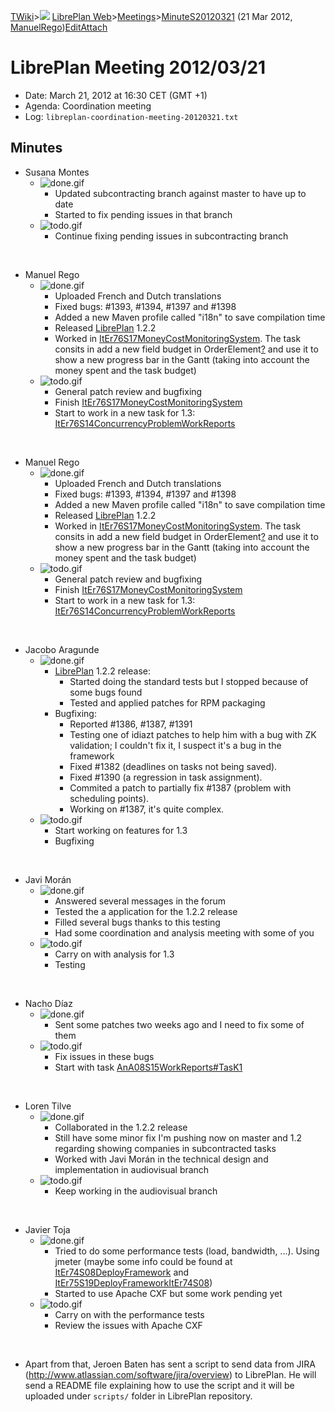 [TWiki](Main_WebHome)&gt;![](/twiki/pub/TWiki/TWikiDocGraphics/web-bg-small.gif) [LibrePlan Web](LibrePlan_WebHome)&gt;[Meetings](LibrePlan_Meetings)&gt;[MinuteS20120321](LibrePlan_MinuteS20120321 "Topic revision: 1 (21 Mar 2012 - 16:38:33)") (21 Mar 2012, [ManuelRego](Main_ManuelRego))[Edit](LibrePlan_MinuteS20120321?t=1520343718 "Edit this topic text")[Attach](/twiki/bin/attach/LibrePlan/MinuteS20120321 "Attach an image or document to this topic")  

 LibrePlan Meeting 2012/03/21
=============================

-   Date: March 21, 2012 at 16:30 CET (GMT +1)
-   Agenda: Coordination meeting
-   Log: `libreplan-coordination-meeting-20120321.txt`

 Minutes
--------

-   Susana Montes
    -   ![done.gif](/twiki/pub/TWiki/TWikiDocGraphics/done.gif)
        -   Updated subcontracting branch against master to have up to date
        -   Started to fix pending issues in that branch
    -   ![todo.gif](/twiki/pub/TWiki/TWikiDocGraphics/todo.gif)
        -   Continue fixing pending issues in subcontracting branch

&nbsp;

-   Manuel Rego
    -   ![done.gif](/twiki/pub/TWiki/TWikiDocGraphics/done.gif)
        -   Uploaded French and Dutch translations
        -   Fixed bugs: \#1393, \#1394, \#1397 and \#1398
        -   Added a new Maven profile called "i18n" to save compilation time
        -   Released [LibrePlan](LibrePlan_LibrePlan) 1.2.2
        -   Worked in [ItEr76S17MoneyCostMonitoringSystem](LibrePlan_ItEr76S17MoneyCostMonitoringSystem). The task consits in add a new field budget in OrderElement[?](LibrePlan_OrderElement?topicparent=LibrePlan.MinuteS20120321 "Create this topic") and use it to show a new progress bar in the Gantt (taking into account the money spent and the task budget)
    -   ![todo.gif](/twiki/pub/TWiki/TWikiDocGraphics/todo.gif)
        -   General patch review and bugfixing
        -   Finish [ItEr76S17MoneyCostMonitoringSystem](LibrePlan_ItEr76S17MoneyCostMonitoringSystem)
        -   Start to work in a new task for 1.3: [ItEr76S14ConcurrencyProblemWorkReports](LibrePlan_ItEr76S14ConcurrencyProblemWorkReports)

&nbsp;

-   Manuel Rego
    -   ![done.gif](/twiki/pub/TWiki/TWikiDocGraphics/done.gif)
        -   Uploaded French and Dutch translations
        -   Fixed bugs: \#1393, \#1394, \#1397 and \#1398
        -   Added a new Maven profile called "i18n" to save compilation time
        -   Released [LibrePlan](LibrePlan_LibrePlan) 1.2.2
        -   Worked in [ItEr76S17MoneyCostMonitoringSystem](LibrePlan_ItEr76S17MoneyCostMonitoringSystem). The task consits in add a new field budget in OrderElement[?](LibrePlan_OrderElement?topicparent=LibrePlan.MinuteS20120321 "Create this topic") and use it to show a new progress bar in the Gantt (taking into account the money spent and the task budget)
    -   ![todo.gif](/twiki/pub/TWiki/TWikiDocGraphics/todo.gif)
        -   General patch review and bugfixing
        -   Finish [ItEr76S17MoneyCostMonitoringSystem](LibrePlan_ItEr76S17MoneyCostMonitoringSystem)
        -   Start to work in a new task for 1.3: [ItEr76S14ConcurrencyProblemWorkReports](LibrePlan_ItEr76S14ConcurrencyProblemWorkReports)

&nbsp;

-   Jacobo Aragunde
    -   ![done.gif](/twiki/pub/TWiki/TWikiDocGraphics/done.gif)
        -   [LibrePlan](LibrePlan_LibrePlan) 1.2.2 release:
            -   Started doing the standard tests but I stopped because of some bugs found
            -   Tested and applied patches for RPM packaging
        -   Bugfixing:
            -   Reported \#1386, \#1387, \#1391
            -   Testing one of idiazt patches to help him with a bug with ZK validation; I couldn't fix it, I suspect it's a bug in the framework
            -   Fixed \#1382 (deadlines on tasks not being saved).
            -   Fixed \#1390 (a regression in task assignment).
            -   Commited a patch to partially fix \#1387 (problem with scheduling points).
            -   Working on \#1387, it's quite complex.
    -   ![todo.gif](/twiki/pub/TWiki/TWikiDocGraphics/todo.gif)
        -   Start working on features for 1.3
        -   Bugfixing

&nbsp;

-   Javi Morán
    -   ![done.gif](/twiki/pub/TWiki/TWikiDocGraphics/done.gif)
        -   Answered several messages in the forum
        -   Tested the a application for the 1.2.2 release
        -   Filled several bugs thanks to this testing
        -   Had some coordination and analysis meeting with some of you
    -   ![todo.gif](/twiki/pub/TWiki/TWikiDocGraphics/todo.gif)
        -   Carry on with analysis for 1.3
        -   Testing

&nbsp;

-   Nacho Díaz
    -   ![done.gif](/twiki/pub/TWiki/TWikiDocGraphics/done.gif)
        -   Sent some patches two weeks ago and I need to fix some of them
    -   ![todo.gif](/twiki/pub/TWiki/TWikiDocGraphics/todo.gif)
        -   Fix issues in these bugs
        -   Start with task [AnA08S15WorkReports\#TasK1](LibrePlan_AnA08S15WorkReports#TasK1)

&nbsp;

-   Loren Tilve
    -   ![done.gif](/twiki/pub/TWiki/TWikiDocGraphics/done.gif)
        -   Collaborated in the 1.2.2 release
        -   Still have some minor fix I'm pushing now on master and 1.2 regarding showing companies in subcontracted tasks
        -   Worked with Javi Morán in the technical design and implementation in audiovisual branch
    -   ![todo.gif](/twiki/pub/TWiki/TWikiDocGraphics/todo.gif)
        -   Keep working in the audiovisual branch

&nbsp;

-   Javier Toja
    -   ![done.gif](/twiki/pub/TWiki/TWikiDocGraphics/done.gif)
        -   Tried to do some performance tests (load, bandwidth, ...). Using jmeter (maybe some info could be found at [ItEr74S08DeployFramework](LibrePlan_ItEr74S08DeployFramework) and [ItEr75S19DeployFrameworkItEr74S08](LibrePlan_ItEr75S19DeployFrameworkItEr74S08))
        -   Started to use Apache CXF but some work pending yet
    -   ![todo.gif](/twiki/pub/TWiki/TWikiDocGraphics/todo.gif)
        -   Carry on with the performance tests
        -   Review the issues with Apache CXF

&nbsp;

-   Apart from that, Jeroen Baten has sent a script to send data from JIRA (<http://www.atlassian.com/software/jira/overview>) to LibrePlan. He will send a README file explaining how to use the script and it will be uploaded under `scripts/` folder in LibrePlan repository.
